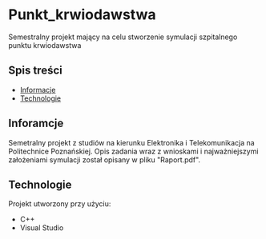 # Punkt_krwiodawstwa
Semestralny projekt mający na celu stworzenie symulacji szpitalnego punktu krwiodawstwa

## Spis treści
* [Informacje](#informacje)
* [Technologie](#technologie)

## Inforamcje
Semetralny projekt z studiów na kierunku Elektronika i Telekomunikacja na Politechnice Poznańskiej. Opis zadania wraz z wnioskami i najważniejszymi założeniami symulacji został opisany w pliku "Raport.pdf".
	
## Technologie
Projekt utworzony przy użyciu:
* C++
* Visual Studio
